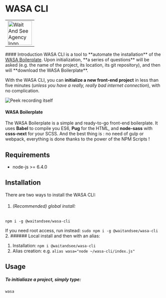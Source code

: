 # WASA CLI
<table>
  <tr>
    <td>
      <a href="http://www.waitandsee.fr/home">
        <img width="77px" alt="Wait And See Agency logo" src="https://raw.githubusercontent.com/waitandseeagency/wasa-cli/gh-pages/wait-and-see-agency-logo.png" />
      </a>
  </td>
  </tr>
</table>
#### Introduction
WASA CLI is a tool to **automate the installation** of the <a href="https://github.com/waitandseeagency/wasa-boilerplate/">WASA Boilerplate</a>. Upon initialization, **a series of questions** will be asked (e.g. the name of the project, its location, its git repository), and then will **download the WASA Boilerplate**. 

With the WASA CLI, you can **initialize a new front-end project** in less than five minutes (*unless you have a really, really bad internet connection*), with no complication.

![Peek recording itself](https://raw.githubusercontent.com/waitandseeagency/wasa-cli/gh-pages/wasa-cli.gif)


#### WASA Boilerplate
The WASA Boilerplate is a simple and ready-to-go front-end boilerplate. It uses **Babel** to compile you ES6, **Pug** for the HTML, and **node-sass** with **csss-next** for your SCSS. And the best thing is : no need of gulp or webpack, everything is done thanks to the power of the NPM Scripts !


## Requirements
- node-js >= 6.4.0

## Installation
There are two ways to install the WASA CLI:
1. ###### (Recommended) global install:
```
npm i -g @waitandsee/wasa-cli
``` 
If you need root access, run instead: `sudo npm i -g @waitandsee/wasa-cli`
2. ###### Local install and then with an alias:
  1. Installation: `npm i @waitandsee/wasa-cli`
  2. Alias creation: e.g. `alias wasa="node ~/wasa-cli/index.js"`

## Usage
##### To initialiaze a project, simply type:
```
wasa
```
